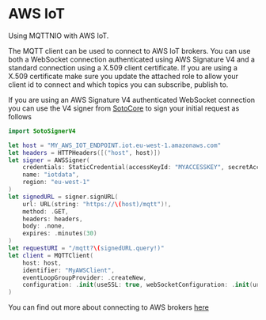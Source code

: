 # AWS IoT

Using MQTTNIO with AWS IoT.

The MQTT client can be used to connect to AWS IoT brokers. You can use both a WebSocket connection authenticated using AWS Signature V4 and a standard connection using a X.509 client certificate. If you are using a X.509 certificate make sure you update the attached role to allow your client id to connect and which topics you can subscribe, publish to.

If you are using an AWS Signature V4 authenticated WebSocket connection you can use the V4 signer from [SotoCore](https://github.com/soto-project/soto) to sign your initial request as follows
```swift
import SotoSignerV4

let host = "MY_AWS_IOT_ENDPOINT.iot.eu-west-1.amazonaws.com"
let headers = HTTPHeaders([("host", host)])
let signer = AWSSigner(
    credentials: StaticCredential(accessKeyId: "MYACCESSKEY", secretAccessKey: "MYSECRETKEY"),
    name: "iotdata",
    region: "eu-west-1"
)
let signedURL = signer.signURL(
    url: URL(string: "https://\(host)/mqtt")!,
    method: .GET,
    headers: headers,
    body: .none,
    expires: .minutes(30)
)
let requestURI = "/mqtt?\(signedURL.query!)"
let client = MQTTClient(
    host: host,
    identifier: "MyAWSClient",
    eventLoopGroupProvider: .createNew,
    configuration: .init(useSSL: true, webSocketConfiguration: .init(urlPath: requestUri))
)
```
You can find out more about connecting to AWS brokers [here](https://docs.aws.amazon.com/iot/latest/developerguide/protocols.html)

